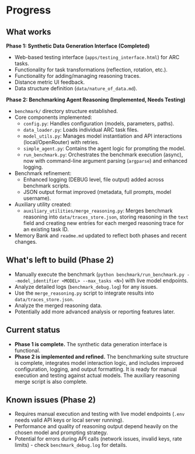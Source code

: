 # Progress

## What works

**Phase 1: Synthetic Data Generation Interface (Completed)**
*   Web-based testing interface (`apps/testing_interface.html`) for ARC tasks.
*   Functionality for task transformations (reflection, rotation, etc.).
*   Functionality for adding/managing reasoning traces.
*   Distance metric UI feedback.
*   Data structure definition (`data/nature_of_data.md`).

**Phase 2: Benchmarking Agent Reasoning (Implemented, Needs Testing)**
*   `benchmark/` directory structure established.
*   Core components implemented:
    *   `config.py`: Handles configuration (models, parameters, paths).
    *   `data_loader.py`: Loads individual ARC task files.
    *   `model_utils.py`: Manages model instantiation and API interactions (local/OpenRouter) with retries.
    *   `simple_agent.py`: Contains the agent logic for prompting the model.
    *   `run_benchmark.py`: Orchestrates the benchmark execution (async), now with command-line argument parsing (`argparse`) and enhanced logging.
*   Benchmark refinement:
    *   Enhanced logging (DEBUG level, file output) added across benchmark scripts.
    *   JSON output format improved (metadata, full prompts, model username).
*   Auxiliary utility created:
    *   `auxiliary_utilities/merge_reasoning.py`: Merges benchmark reasoning into `data/traces_store.json`, storing reasoning in the `text` field and creating new entries for each merged reasoning trace for an existing task ID.
*   Memory Bank and `readme.md` updated to reflect both phases and recent changes.

## What's left to build (Phase 2)

*   Manually execute the benchmark (`python benchmark/run_benchmark.py --model_identifier <MODEL> --max_tasks <N>`) with live model endpoints.
*   Analyze detailed logs (`benchmark_debug.log`) for any issues.
*   Use the `merge_reasoning.py` script to integrate results into `data/traces_store.json`.
*   Analyze the merged reasoning data.
*   Potentially add more advanced analysis or reporting features later.

## Current status

*   **Phase 1 is complete.** The synthetic data generation interface is functional.
*   **Phase 2 is implemented and refined.** The benchmarking suite structure is complete, integrates model interaction logic, and includes improved configuration, logging, and output formatting. It is ready for manual execution and testing against actual models. The auxiliary reasoning merge script is also complete.

## Known issues (Phase 2)

*   Requires manual execution and testing with live model endpoints (`.env` needs valid API keys or local server running).
*   Performance and quality of reasoning output depend heavily on the chosen model and prompting strategy.
*   Potential for errors during API calls (network issues, invalid keys, rate limits) - check `benchmark_debug.log` for details.
